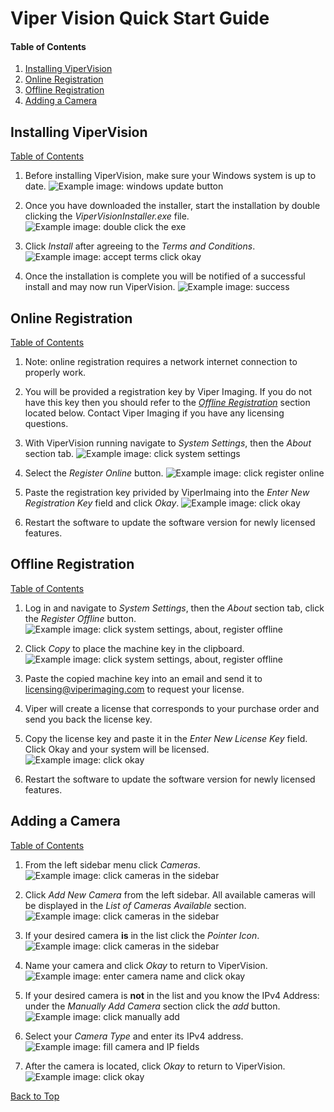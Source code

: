 # Viper Vision Quick Start Guide
#### Table of Contents
1. [Installing ViperVision](#installing-vipervision)
2. [Online Registration](#online-registration)
3. [Offline Registration](#offline-registration)
4. [Adding a Camera](#adding-a-camera)

## Installing ViperVision
[Table of Contents](#viper-vision-quick-start-guide)

1. Before installing ViperVision, make sure your Windows system is up to date.
![Example image: windows update button](./img/fig-1_windows_update.jpg)

2. Once you have downloaded the installer, start the installation by double clicking the *ViperVisionInstaller.exe* file.
![Example image: double click the exe](./img/fig-2_double_click.jpg)

3. Click *Install* after agreeing to the *Terms and Conditions*.  
![Example image: accept terms click okay](./img/fig-3_click_install.jpg)

4. Once the installation is complete you will be notified of a successful install and may now run ViperVision.
![Example image: success](./img/fig-4_install_complete.jpg)

## Online Registration
[Table of Contents](#viper-vision-quick-start-guide)

1. Note: online registration requires a network internet connection to properly work.

2. You will be provided a registration key by Viper Imaging. If you do not have this key then you should refer to the [*Offline Registration*](#offline-registration) section located below. Contact Viper Imaging if you have any licensing questions.

3. With ViperVision running navigate to *System Settings*, then the *About* section tab.
![Example image: click system settings](./img/fig-5_system_settings.jpg)

4. Select the *Register Online* button.
![Example image: click register online](./img/fig-6_register_online.jpg)

5. Paste the registration key privided by ViperImaing into the *Enter New Registration Key* field and click *Okay*.
![Example image: click okay](./img/fig-7_online_okay_btn.jpg)

6. Restart the software to update the software version for newly licensed features.


## Offline Registration
[Table of Contents](#viper-vision-quick-start-guide)

1. Log in and navigate to *System Settings*, then the *About* section tab, click the *Register Offline* button.
![Example image: click system settings, about, register offline](./img/fig-8_register_offline.jpg)

2. Click *Copy* to place the machine key in the clipboard.
![Example image: click system settings, about, register offline](./img/fig-9_get_machine_key.jpg)

3. Paste the copied machine key into an email and send it to licensing@viperimaging.com to request your license.

4. Viper will create a license that corresponds to your purchase order and send you back the license key.

5. Copy the license key and paste it in the *Enter New License Key* field.  Click Okay and your system will be licensed.
![Example image: click okay](./img/fig-7_online_okay_btn.jpg)

6. Restart the software to update the software version for newly licensed features.

## Adding a Camera
[Table of Contents](#viper-vision-quick-start-guide)

1. From the left sidebar menu click *Cameras*.
![Example image: click cameras in the sidebar](./img/fig-10_click_cameras_sidebar.jpg)

2. Click *Add New Camera* from the left sidebar. All available cameras will be displayed in the *List of Cameras Available* section.
![Example image: click cameras in the sidebar](./img/fig-11_click_add_new_camera.jpg)

3. If your desired camera **is** in the list click the *Pointer Icon*.
![Example image: click cameras in the sidebar](./img/fig-12_click_the_pointer.jpg)

4. Name your camera and click *Okay* to return to ViperVision.
![Example image: enter camera name and click okay](./img/fig-13_name_and_okay.jpg)

5. If your desired camera is **not** in the list and you know the IPv4 Address: under the *Manually Add Camera* section click the *add* button.
![Example image: click manually add](./img/fig-14_click_manual_add_new_camera.jpg)

6. Select your *Camera Type* and enter its IPv4 address.
![Example image: fill camera and IP fields](./img/fig-15_camera_type_and_address.jpg)

7. After the camera is located, click *Okay* to return to ViperVision.
![Example image: click okay](./img/fig-16_click_okay.jpg)

[Back to Top](#viper-vision-quick-start-guide)
